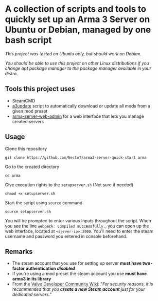 # A collection of scripts and tools to quickly set up an Arma 3 Server on Ubuntu or Debian, managed by one bash script

*This project was tested on Ubuntu only, but should work on Debian.*

*You should be able to use this project on other Linux distributions if you change apt package manager to the package manager available in your distro.*

## Tools this project uses

- SteamCMD
- [a3update](https://gist.github.com/marceldev89/12da69b95d010c8a810fd384cca8d02a#file-a3update-py) script to automatically download or update all mods from a given mod preset
- [arma-server-web-admin](https://github.com/Dahlgren/arma-server-web-admin) for a web interface that lets you manage created servers

## Usage

Clone this repository

`git clone https://github.com/NectoT/arma3-server-quick-start arma`

Go to the created directory

`cd arma`

Give execution rights to the `setupserver.sh` (Not sure if needed)

`chmod +x setupserver.sh`

Start the script using `source` command

`source setupserver.sh`

You will be prompted to enter various inputs throughout the script. When you see the line `webpack: Compiled successfully.`, you can open up the web interface, located at `<server-ip>:3000`. You'll need to enter the steam username and password you entered in console beforehand.

## Remarks

- The steam account that you use for setting up server **must have two-factor authentication *disabled***
- If you're using a mod preset the steam account you use **must have arma3 in its library**
- From the [Valve Developer Community Wiki](https://developer.valvesoftware.com/wiki/SteamCMD#SteamCMD_Login): "*For security reasons, it is recommended that you **create a new Steam account** just for your dedicated servers.*"
